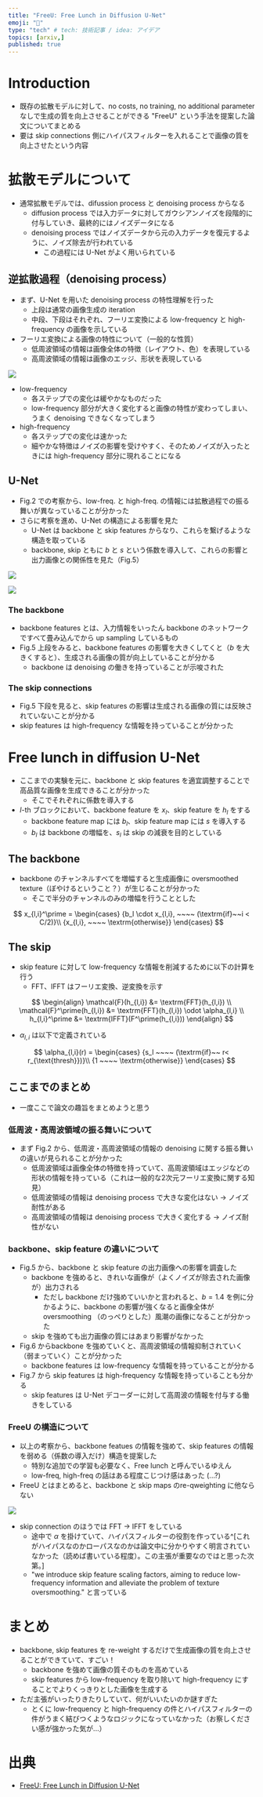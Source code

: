 ```yaml
---
title: "FreeU: Free Lunch in Diffusion U-Net"
emoji: "📌"
type: "tech" # tech: 技術記事 / idea: アイデア
topics: [arxiv,]
published: true
---
```



# Introduction

- 既存の拡散モデルに対して、no costs, no training, no additional parameter なしで生成の質を向上させることができる "FreeU" という手法を提案した論文についてまとめる
- 要は skip connections 側にハイパスフィルターを入れることで画像の質を向上させたという内容


# 拡散モデルについて


- 通常拡散モデルでは、difussion process と denoising process からなる
    - diffusion process では入力データに対してガウシアンノイズを段階的に付与していき、最終的にはノイズデータになる
    - denoising process ではノイズデータから元の入力データを復元するように、ノイズ除去が行われている
      - この過程には U-Net がよく用いられている

## 逆拡散過程（denoising process）


- まず、U-Net を用いた denoising process の特性理解を行った
  - 上段は通常の画像生成の iteration
  - 中段、下段はそれぞれ、フーリエ変換による low-frequency と high-frequency の画像を示している
- フーリエ変換による画像の特性について（一般的な性質）
  - 低周波領域の情報は画像全体の特徴（レイアウト、色）を表現している
  - 高周波領域の情報は画像のエッジ、形状を表現している

![](https://storage.googleapis.com/zenn-user-upload/2e2f40fba941-20231001.png)

- low-frequency
    - 各ステップでの変化は緩やかなものだった
    - low-frequency 部分が大きく変化すると画像の特性が変わってしまい、うまく denoising できなくなってしまう
- high-frequency
    - 各ステップでの変化は速かった
    - 細やかな特徴はノイズの影響を受けやすく、そのためノイズが入ったときには high-frequency 部分に現れることになる



## U-Net

- Fig.2 での考察から、low-freq. と high-freq. の情報には拡散過程での振る舞いが異なっていることが分かった
- さらに考察を進め、U-Net の構造による影響を見た
  - U-Net は backbone と skip features からなり、これらを繋げるような構造を取っている
  - backbone, skip ともに $b$ と $s$ という係数を導入して、これらの影響と出力画像との関係性を見た（Fig.5）

![](https://storage.googleapis.com/zenn-user-upload/aca0a245feb4-20231001.png)

![](https://storage.googleapis.com/zenn-user-upload/f7506c74d412-20231001.png)


### The backbone

- backbone features とは、入力情報をいったん backbone のネットワークですべて畳み込んでから up sampling しているもの
- Fig.5 上段をみると、backbone features の影響を大きくしてくと（$b$ を大きくすると）、生成される画像の質が向上していることが分かる
  - backbone は denoising の働きを持っていることが示唆された 


### The skip connections

- Fig.5 下段を見ると、skip features の影響は生成される画像の質には反映されていないことが分かる
- skip features は high-frequency な情報を持っていることが分かった



# Free lunch in diffusion U-Net


- ここまでの実験を元に、backbone と skip features を適宜調整することで高品質な画像を生成できることが分かった
  - そこでそれぞれに係数を導入する
- $l$-th ブロックにおいて、backbone feature を $x_l$、skip feature を $h_l$ をする
  - backbone feature map には $b_l$、skip feature map には $s$ を導入する
  - $b_l$ は backbone の増幅を、$s_l$ は skip の減衰を目的としている

## The backbone 


- backbone のチャンネルすべてを増幅すると生成画像に oversmoothed texture（ぼやけるということ？）が生じることが分かった
  - そこで半分のチャンネルのみの増幅を行うこととした

$$
x_{l,i}^\prime = 
\begin{cases}
    {b_l \cdot x_{l,i},  ~~~~ (\textrm{if}~~i < C/2)}\\
    {x_{l,i},  ~~~~ \textrm{otherwise}}
\end{cases}
$$


## The skip


- skip feature に対して low-frequency な情報を削減するために以下の計算を行う
  - FFT、IFFT はフーリエ変換、逆変換を示す

$$
\begin{align}
    \mathcal{F}(h_{l,i})  &= \textrm{FFT}(h_{l,i}) \\
    \mathcal{F}^\prime(h_{l,i})  &= \textrm{FFT}(h_{l,i}) \odot \alpha_{l,i} \\
    h_{l,i}^\prime  &= \textrm{IFFT}(F^\prime(h_{l,i}))
\end{align}
$$

- $\alpha_{l,i}$ は以下で定義されている

$$
\alpha_{l,i}(r) = 
\begin{cases}
    {s_l ~~~~ (\textrm{if}~~ r< r_{\text{thresh}})}\\
    {1 ~~~~ \textrm{otherwise}}
\end{cases}
$$


## ここまでのまとめ

- 一度ここで論文の趣旨をまとめようと思う

### 低周波・高周波領域の振る舞いについて

- まず Fig.2 から、低周波・高周波領域の情報の denoising に関する振る舞いの違いが見られることが分かった
  - 低周波領域は画像全体の特徴を持っていて、高周波領域はエッジなどの形状の情報を持っている（これは一般的な2次元フーリエ変換に関する知見）
  - 低周波領域の情報は denoising process で大きな変化はない $\to$ ノイズ耐性がある
  - 高周波領域の情報は denoising process で大きく変化する $\to$ ノイズ耐性がない




### backbone、skip feature の違いについて

- Fig.5 から、backbone と skip feature の出力画像への影響を調査した
  - backbone を強めると、きれいな画像が（よくノイズが除去された画像が）出力される
    - ただし backbone だけ強めていいかと言われると、$b=1.4$ を例に分かるように、backbone の影響が強くなると画像全体が oversmoothing （のっぺりとした）風潮の画像になることが分かった
  - skip を強めても出力画像の質にはあまり影響がなかった
- Fig.6 からbackbone を強めていくと、高周波領域の情報抑制されていく（弱まっていく）ことが分かった
  - backbone features は low-frequency な情報を持っていることが分かる
- Fig.7 から skip features は high-frequency な情報を持っていることも分かる
  - skip features は U-Net デコーダーに対して高周波の情報を付与する働きをしている


### FreeU の構造について

- 以上の考察から、backbone featues の情報を強めて、skip features の情報を弱める（係数の導入だけ）構造を提案した
  - 特別な追加での学習も必要なく、Free lunch と呼んでいるゆえん
  - low-freq, high-freq の話はある程度こじつけ感はあった (...?)
- FreeU とはまとめると、backbone と skip maps のre-qweighting に他ならない

![](https://storage.googleapis.com/zenn-user-upload/62d48bcb7df2-20231001.png)


- skip connection のほうでは FFT $\to$ IFFT をしている
  - 途中で $\alpha$ を掛けていて、ハイパスフィルターの役割を作っている^[これがハイパスなのかローパスなのかは論文中に分かりやすく明言されていなかった（読めば書いている程度）。この主張が重要なのではと思った次第。]
  - "we introduce skip feature scaling factors, aiming to reduce low-frequency information and alleviate the problem of texture oversmoothing." と言っている

# まとめ

- backbone, skip features を re-weight するだけで生成画像の質を向上させることができていて、すごい！
  - backbone を強めて画像の質そのものを高めている
  - skip features から low-frequency を取り除いて high-frequency にすることでよりくっきりとした画像を生成する
- ただ主張がいったりきたりしていて、何がいいたいのか謎すぎた
  - とくに low-frequency と high-frequency の件とハイパスフィルターの件がうまく結びつくようなロジックになっていなかった（お察しください感が強かった気が...）

# 出典

- [FreeU: Free Lunch in Diffusion U-Net](https://arxiv.org/pdf/2309.11497.pdf)